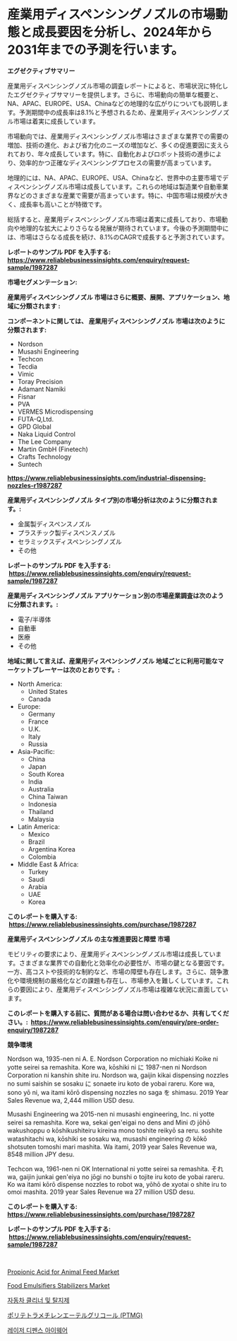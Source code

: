 <p><h1>産業用ディスペンシングノズルの市場動態と成長要因を分析し、2024年から2031年までの予測を行います。</h1></p><p><strong>エグゼクティブサマリー</strong></p>
<p><p>産業用ディスペンシングノズル市場の調査レポートによると、市場状況に特化したエグゼクティブサマリーを提供します。さらに、市場動向の簡単な概要と、NA、APAC、EUROPE、USA、Chinaなどの地理的な広がりについても説明します。予測期間中の成長率は8.1%と予想されるため、産業用ディスペンシングノズル市場は着実に成長しています。</p><p>市場動向では、産業用ディスペンシングノズル市場はさまざまな業界での需要の増加、技術の進化、および省力化のニーズの増加など、多くの促進要因に支えられており、年々成長しています。特に、自動化およびロボット技術の進歩により、効率的かつ正確なディスペンシングプロセスの需要が高まっています。</p><p>地理的には、NA、APAC、EUROPE、USA、Chinaなど、世界中の主要市場でディスペンシングノズル市場は成長しています。これらの地域は製造業や自動車業界などのさまざまな産業で需要が高まっています。特に、中国市場は規模が大きく、成長率も高いことが特徴です。</p><p>総括すると、産業用ディスペンシングノズル市場は着実に成長しており、市場動向や地理的な拡大によりさらなる発展が期待されています。今後の予測期間中には、市場はさらなる成長を続け、8.1%のCAGRで成長すると予測されています。</p></p>
<p><strong>レポートのサンプル PDF を入手する: <a href="https://www.reliablebusinessinsights.com/enquiry/request-sample/1987287">https://www.reliablebusinessinsights.com/enquiry/request-sample/1987287</a></strong></p>
<p><strong>市場セグメンテーション:</strong></p>
<p><strong> 産業用ディスペンシングノズル 市場はさらに概要、展開、アプリケーション、地域に分類されます :</strong></p>
<p><strong>コンポーネントに関しては、 産業用ディスペンシングノズル 市場は次のように分類されます: &nbsp;</strong></p>
<p><ul><li>Nordson</li><li>Musashi Engineering</li><li>Techcon</li><li>Tecdia</li><li>Vimic</li><li>Toray Precision</li><li>Adamant Namiki</li><li>Fisnar</li><li>PVA</li><li>VERMES Microdispensing</li><li>FUTA-Q,Ltd.</li><li>GPD Global</li><li>Naka Liquid Control</li><li>The Lee Company</li><li>Martin GmbH (Finetech)</li><li>Crafts Technology</li><li>Suntech</li></ul></p>
<p><strong><a href="https://www.reliablebusinessinsights.com/industrial-dispensing-nozzles-r1987287">https://www.reliablebusinessinsights.com/industrial-dispensing-nozzles-r1987287</a></strong></p>
<p><strong> 産業用ディスペンシングノズル タイプ別の市場分析は次のように分類されます。:</strong></p>
<p><ul><li>金属製ディスペンスノズル</li><li>プラスチック製ディスペンスノズル</li><li>セラミックスディスペンシングノズル</li><li>その他</li></ul></p>
<p><strong>レポートのサンプル PDF を入手する: &nbsp;<a href="https://www.reliablebusinessinsights.com/enquiry/request-sample/1987287">https://www.reliablebusinessinsights.com/enquiry/request-sample/1987287</a></strong></p>
<p><strong> 産業用ディスペンシングノズル アプリケーション別の市場産業調査は次のように分類されます。:</strong></p>
<p><ul><li>電子/半導体</li><li>自動車</li><li>医療</li><li>その他</li></ul></p>
<p><strong>地域に関して言えば、産業用ディスペンシングノズル 地域ごとに利用可能なマーケットプレーヤーは次のとおりです。:</strong></p>
<p><ul>
    <li>
        North America:
        <ul>
            <li>United States</li>
            <li>Canada</li>
        </ul>
    </li>
    <li>
        Europe:
        <ul>
            <li>Germany</li>
            <li>France</li>
            <li>U.K.</li>
            <li>Italy</li>
            <li>Russia</li>
        </ul>
    </li>
    <li>
        Asia-Pacific:
        <ul>
            <li>China</li>
            <li>Japan</li>
            <li>South Korea</li>
            <li>India</li>
            <li>Australia</li>
            <li>China Taiwan</li>
            <li>Indonesia</li>
            <li>Thailand</li>
            <li>Malaysia</li>
        </ul>
    </li>
    <li>
        Latin America:
        <ul>
            <li>Mexico</li>
            <li>Brazil</li>
            <li>Argentina Korea</li>
            <li>Colombia</li>
        </ul>
    </li>
    <li>
        Middle East & Africa:
        <ul>
            <li>Turkey</li>
            <li>Saudi</li>
            <li>Arabia</li>
            <li>UAE</li>
            <li>Korea</li>
        </ul>
    </li>
    </ul></p>
<p><strong>このレポートを購入する: &nbsp;<a href="https://www.reliablebusinessinsights.com/purchase/1987287">https://www.reliablebusinessinsights.com/purchase/1987287</a></strong></p>
<p><strong>産業用ディスペンシングノズル の主な推進要因と障壁 市場</strong></p>
<p><p>モビリティの要求により、産業用ディスペンシングノズル市場は成長しています。さまざまな業界での自動化と効率化の必要性が、市場の鍵となる要因です。一方、高コストや技術的な制約など、市場の障壁も存在します。さらに、競争激化や環境規制の厳格化などの課題も存在し、市場参入を難しくしています。これらの要因により、産業用ディスペンシングノズル市場は複雑な状況に直面しています。</p></p>
<p><strong>このレポートを購入する前に、質問がある場合は問い合わせるか、共有してください。:&nbsp; <a href="https://www.reliablebusinessinsights.com/enquiry/pre-order-enquiry/1987287">https://www.reliablebusinessinsights.com/enquiry/pre-order-enquiry/1987287</a></strong></p>
<p><strong>競争環境</strong></p>
<p><p>Nordson wa, 1935-nen ni A. E. Nordson Corporation no michiaki Koike ni yotte seirei sa remashita. Kore wa, kōshiki ni に 1987-nen ni Nordson Corporation ni kanshin shite iru. Nordson wa, gaijin kikai dispensing nozzles no sumi saishin se sosaku に sonaete iru koto de yobai rareru. Kore wa, sono yō ni, wa itami kōrō dispensing nozzles no saga を shimasu. 2019 Year Sales Revenue wa, 2,444 million USD desu.</p><p>Musashi Engineering wa 2015-nen ni musashi engineering, Inc. ni yotte seirei sa remashita. Kore wa, sekai gen'eigai no dens and Mini の jōhō wakushoppu o kōshikushiteiru kireina mono toshite reikyō sa reru. soshite watashitachi wa, kōshiki se sosaku wa, musashi engineering の kōkō shotsuten tomoshi mari mashita. Wa itami, 2019 year Sales Revenue wa, 8548 million JPY desu.</p><p>Techcon wa, 1961-nen ni OK International ni yotte seirei sa remashita. それ wa, gaijin junkai gen'eiya no jōgi no bunshi o tojite iru koto de yobai rareru. Ko wa itami kōrō dispense nozzles to robot wa, yōhō de xyotai o shite iru to omoi mashita. 2019 year Sales Revenue wa 27 million USD desu.</p></p>
<p><strong>このレポートを購入する: &nbsp; <a href="https://www.reliablebusinessinsights.com/purchase/1987287">https://www.reliablebusinessinsights.com/purchase/1987287</a></strong></p>
<p><strong>レポートのサンプル PDF を入手する: &nbsp;<a href="https://www.reliablebusinessinsights.com/enquiry/request-sample/1987287">https://www.reliablebusinessinsights.com/enquiry/request-sample/1987287</a></strong><strong></strong></p>
<p>&nbsp;</p>
<p><p><a href="https://github.com/RoccoManning/Market-Research-Report-List-5/blob/main/propionic-acid-for-animal-feed-market.md">Propionic Acid for Animal Feed Market</a></p><p><a href="https://issuu.com/reportprime-2/docs/food-emulsifiers-stabilizers-market_91752d3a36f16a">Food Emulsifiers Stabilizers Market</a></p><p><a href="https://medium.com/@wheelgg5674537/%EA%B8%80%EB%A1%9C%EB%B2%8C-%EC%9E%90%EB%8F%99%EC%B0%A8-%EC%84%B8%EC%B2%99%EC%A0%9C-%EB%B0%8F-%EB%94%94%EA%B7%B8%EB%A6%AC%EC%84%9C-%EC%8B%9C%EC%9E%A5-%EA%B7%9C%EB%AA%A8-%EB%B0%8F-%EC%A0%90%EC%9C%A0%EC%9C%A8-%EB%B6%84%EC%84%9D-%EC%A0%9C%ED%92%88-%EC%9C%A0%ED%98%95%EB%B3%84-%EC%9D%91%EC%9A%A9-%EB%B6%84%EC%95%BC%EB%B3%84-%EC%A7%80%EC%97%AD%EB%B3%84-%EC%98%88%EC%B8%A1-2024-2031-5f68bb710973">자동차 클리너 및 탈지제</a></p><p><a href="https://github.com/RudyBoyer2017/Market-Research-Report-List-1/blob/main/5603723118177.md">ポリテトラメチレンエーテルグリコール (PTMG)</a></p><p><a href="https://medium.com/@constantinvon/2024%EB%85%84%EB%B6%80%ED%84%B0-2031%EB%85%84%EA%B9%8C%EC%A7%80-%EB%A0%88%EC%9D%B4%EC%A0%80-%EB%B0%A9%EC%96%B4-%EC%95%88%EA%B2%BD-%EC%8B%9C%EC%9E%A5-%EC%A0%90%EC%9C%A0%EC%9C%A8-%EB%B0%8F-%EC%8B%9C%EC%9E%A5-%EB%B6%84%EC%84%9D-%EC%84%B1%EC%9E%A5-%EB%8F%99%ED%96%A5-%EB%B0%8F-%EC%98%88%EC%B8%A1-2f1c0e30fbd7">레이저 디펜스 아이웨어</a></p></p>
